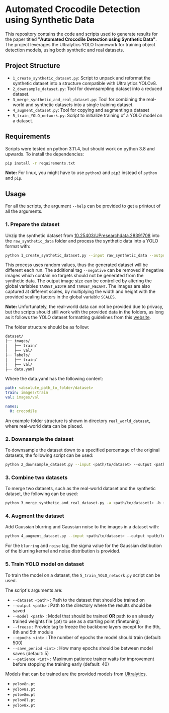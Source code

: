 # Automated Crocodile Detection using Synthetic Data

This repository contains the code and scripts used to generate results for the paper titled **"Automated Crocodile Detection using Synthetic Data"**. The project leverages the Ultralytics YOLO framework for training object detection models, using both synthetic and real datasets.

## Project Structure

- `1_create_synthetic_dataset.py`:  Script to unpack and reformat the synthetic dataset into a structure compatible with Ultralytics YOLOv8.
- `2_downsample_dataset.py`: Tool for downsampling dataset into a reduced dataset.
- `3_merge_synthetic_and_real_dataset.py`: Tool for combining the real-world and synthetic datasets into a single training dataset.
- `4_augment_dataset.py`: Tool for copying and augmenting a dataset
- `5_train_YOLO_network.py`: Script to initialize training of a YOLO model on a dataset.

## Requirements

Scripts were tested on python 3.11.4, but should work on python 3.8 and upwards. To install the dependencies:

```bash
pip install -r requirements.txt
```

**Note:** For linux, you might have to use `python3` and `pip3` instead of `python` and `pip`.

## Usage

For all the scripts, the argument `--help` can be provided to get a printout of all the arguments.

### 1. Prepare the dataset

Unzip the synthetic dataset from [10.25403/UPresearchdata.28391708](http://doi.org/10.25403/UPresearchdata.28391708) into the `raw_synthetic_data` folder and process the synthetic data into a YOLO format with:

```bash
python 1_create_synthetic_dataset.py --input raw_synthetic_data --output synthetic_data --negative
```

This process uses random values, thus the generated dataset will be different each run. The additional tag `--negative` can be removed if negative images which contain no targets should not be generated from the synthetic data. The output image size can be controlled by altering the global variables `TARGET_WIDTH` and `TARGET_HEIGHT`. The images are also captured at different scales, by multiplying the width and height with the provided scaling factors in the global variable `SCALES`.

**Note:** Unfortunately, the real-world data can not be provided due to privacy, but the scripts should still work with the provided data in the folders, as long as it follows the YOLO dataset formatting guidelines from this [website](https://docs.ultralytics.com/datasets/detect/#ultralytics-yolo-format).

The folder structure should be as follow:

```bash
dataset/
├── images/
│   ├── train/
│   ├── val/
├── labels/
│   ├── train/
│   ├── val/
├── data.yaml
```

Where the data.yaml has the following content:

```yaml
path: <absolute_path_to_folder/dataset>
train: images/train
val: images/val

names:
  0: crocodile
```

An example folder structure is shown in directory `real_world_dataset`, where real-world data can be placed.

### 2. Downsample the dataset

To downsample the dataset down to a specified percentage of the original datasets, the following script can be used:

```bash
python 2_downsample_dataset.py --input <path/to/dataset> --output <path/to/downsampled_dataset> --percentage <0-100>
```

### 3. Combine two datasets

To merge two datasets, such as the real-world dataset and the synthetic dataset, the following can be used:

```bash
python 3_merge_synthetic_and_real_dataset.py -a <path/to/dataset1> -b <path/to/dataset2> --output <path/to/merged_dataset>
```

### 4. Augment the dataset

Add Gaussian blurring and Gaussian noise to the images in a dataset with:

```bash
python 4_augment_dataset.py --input <path/to/dataset> --output <path/to/augmented_dataset> --blurring <sigma> --noise <sigma>
```

For the `blurring` and `noise` tag, the sigma value for the Gaussian distibution of the blurring kernel and noise distribution is provided. 

### 5. Train YOLO model on dataset

To train the model on a dataset, the `5_train_YOLO_network.py` script can be used.

The script's arguments are:

- `--dataset <path>` : Path to the dataset that should be trained on
- `--output <path>` : Path to the directory where the results should be saved
- `--model <path>` : Model that should be trained **OR** path to an already trained weights file (.pt) to use as a starting point (finetuning)
- `--freeze` : Provide tag to freeze the backbone layers except for the 9th, 8th and 5th module
- `--epochs <int>` : The number of epochs the model should train (default: 500)
- `--save_period <int>` : How many epochs should be between model saves (default: 5)
- `--patience <int>` : Maximum patience trainer waits for improvement before stopping the training early (default: 40)

Models that can be trained are the provided models from [Ultralytics](https://docs.ultralytics.com/models/yolov8/#supported-tasks-and-modes). 

- `yolov8n.pt`
- `yolov8s.pt`
- `yolov8m.pt`
- `yolov8l.pt`
- `yolov8x.pt`
